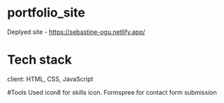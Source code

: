# portfolio_site
Deplyed site - https://sebastine-ogu.netlify.app/

# Tech stack
client: HTML, CSS, JavaScript

#Tools Used 
icon8 for skills icon.
Formspree for contact form submission
